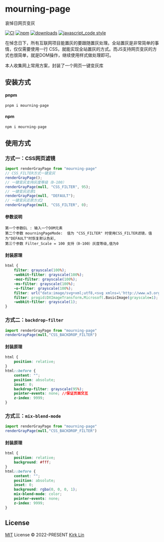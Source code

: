# mourning-page
哀悼日网页变灰

[![CI][ci-image]][ci-url] [![npm][npm-image]][npm-url] [![downloads][downloads-image]][downloads-url] [![javascript_code style][code-style-image]][code-style-url]

[ci-image]: https://github.com/kirklin/mourning-page/actions/workflows/release.yml/badge.svg?branch=master
[ci-url]: https://github.com/kirklin/mourning-page/actions/workflows/release.yml
[npm-image]: https://img.shields.io/npm/v/mourning-page.svg
[npm-url]: https://npmjs.org/package/mourning-page
[downloads-image]: https://img.shields.io/npm/dm/mourning-page.svg
[downloads-url]: https://npmjs.org/package/mourning-page
[code-style-image]: https://img.shields.io/badge/code__style-%40kirklin%2Feslint--config-brightgreen
[code-style-url]: https://github.com/kirklin/eslint-config/

在悼念日下，所有互联网项目能置灰的要跟随置灰处理。全站置灰是非常简单的事情，仅仅需要使用一行 CSS，就能实现全站置灰的方式。而JS支持网页变灰的方式也很简单，就是DOM操作，继续使用样式做处理即可。

本人收集网上常用方案，封装了一个网页一键变灰库

## 安装方式

#### pnpm

```bash
pnpm i mourning-page
```

#### npm

```bash
npm i mourning-page
```

## 使用方式

### 方式一：CSS网页滤镜

```js
import renderGrayPage from "mourning-page"
// CSS_FILTER方式一键变灰
renderGrayPage();
// 一键变灰支持灰度等级（0-100）
renderGrayPage(null, "CSS_FILTER", 95);
// 一键变灰还原1
renderGrayPage(null, "DEFAULT");
// 一键变灰还原方式2
renderGrayPage(null, "CSS_FILTER", 0);
```

#### 参数说明

```
第一个参数EL : 输入一个DOM元素
第二个参数 mourningPageMode:  值为 "CSS_FILTER" 时使用CSS_FILTER滤镜，值为"DEFAULT"时恢复默认色彩,
第三个参数 Filter_Scale = 100 支持（0-100）灰度等级,值为0
```

#### 封装原理

```css
html {
    filter: grayscale(100%);
    -webkit-filter: grayscale(100%);
    -moz-filter: grayscale(100%);
    -ms-filter: grayscale(100%);
    -o-filter: grayscale(100%);
    filter: url("data:image/svg+xml;utf8,<svg xmlns=\'http://www.w3.org/2000/svg\'><filter id=\'grayscale\'><feColorMatrix type=\'matrix\' values=\'0.3333 0.3333 0.3333 0 0 0.3333 0.3333 0.3333 0 0 0.3333 0.3333 0.3333 0 0 0 0 0 1 0\'/></filter></svg>#grayscale");
    filter: progid:DXImageTransform.Microsoft.BasicImage(grayscale=1);
    -webkit-filter: grayscale(1);
}

```

### 方式二：`backdrop-filter`

```js
import renderGrayPage from "mourning-page"
renderGrayPage(null,"CSS_BACKDROP_FILTER")
```

#### 封装原理

```css
html {
    position: relative;
}
html::before {
    content: "";
    position: absolute;
    inset: 0;
    backdrop-filter: grayscale(95%);
 	pointer-events: none; //保证页面交互
    z-index: 9999;
}
```

### 方式三：`mix-blend-mode`


```js
import renderGrayPage from "mourning-page"
renderGrayPage(null,"CSS_BACKDROP_FILTER")
```

#### 封装原理

```css
html {
    position: relative;
    background: #fff;
}
html::before {
    content: "";
    position: absolute;
    inset: 0;
    background: rgba(0, 0, 0, 1);
    mix-blend-mode: color;
    pointer-events: none;
    z-index: 9999;
}

```



## License

[MIT](./LICENSE) License &copy; 2022-PRESENT [Kirk Lin](https://github.com/kirklin)
